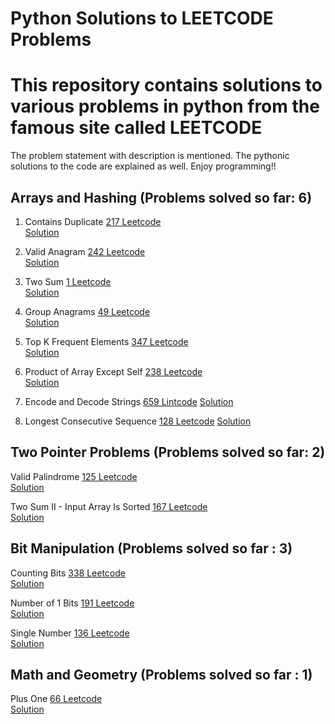 # Python Solutions to LEETCODE Problems
# This repository contains solutions to various problems in python from the famous site called LEETCODE

The problem statement with description is mentioned. 
The pythonic solutions to the  code are explained as well.
Enjoy programming!!


## Arrays and Hashing (Problems solved so far: 6)

1. Contains Duplicate [217 Leetcode](https://leetcode.com/problems/contains-duplicate/)<br/>
                      [Solution](https://github.com/hegde421201/python_programming/blob/master/arrays/duplicates217.py)                      

2. Valid Anagram [242 Leetcode](https://leetcode.com/problems/valid-anagram/)<br/>
                 [Solution](https://github.com/hegde421201/python_programming/blob/master/arrays/validanagrams242.py)                      

3. Two Sum [1 Leetcode](https://leetcode.com/problems/two-sum/)<br/>
           [Solution](https://github.com/hegde421201/python_programming/blob/master/arrays/TwoSum1.py)                      

4. Group Anagrams [49 Leetcode](https://leetcode.com/problems/group-anagrams/)<br/>
                  [Solution](https://github.com/hegde421201/python_programming/blob/master/arrays/GroupAnagrams49.py) 

5. Top K Frequent Elements [347 Leetcode](https://leetcode.com/problems/top-k-frequent-elements/)<br/>
                           [Solution](https://github.com/hegde421201/python_programming/blob/master/arrays/TopK347.py) 

6. Product of Array Except Self [238 Leetcode](https://leetcode.com/problems/product-of-array-except-self/)<br/>
                                [Solution](https://github.com/hegde421201/python_programming/blob/master/arrays/ArrayProduct238.py) 

7. Encode and Decode Strings [659 Lintcode](https://www.lintcode.com/problem/659/)
                             [Solution](https://github.com/hegde421201/python_programming/blob/master/arrays/Encode659.py)

8. Longest Consecutive Sequence [128 Leetcode](https://leetcode.com/problems/longest-consecutive-sequence/)
                                [Solution](https://github.com/hegde421201/python_programming/blob/master/arrays/LCS128.py)


## Two Pointer Problems (Problems solved so far: 2)

  Valid Palindrome [125 Leetcode](https://leetcode.com/problems/valid-palindrome/)<br/>
   [Solution](https://github.com/hegde421201/python_programming/blob/master/twopointers/Palindrome125.py) 

Two Sum II - Input Array Is Sorted [167 Leetcode](https://leetcode.com/problems/two-sum-ii-input-array-is-sorted/)<br/>
   [Solution](https://github.com/hegde421201/python_programming/blob/master/twopointers/TwoSum167.py) 

## Bit Manipulation (Problems solved so far : 3)

   Counting Bits [338 Leetcode](https://leetcode.com/problems/counting-bits/)<br/>
   [Solution](https://github.com/hegde421201/python_programming/blob/master/bitmanipulation/CountBits338.py) 

   Number of 1 Bits [191 Leetcode](https://leetcode.com/problems/number-of-1-bits/)<br/>
   [Solution](https://github.com/hegde421201/python_programming/blob/master/bitmanipulation/Number1Bits191.py) 

   Single Number [136 Leetcode](https://leetcode.com/problems/single-number/)<br/>
   [Solution](https://github.com/hegde421201/python_programming/blob/master/bitmanipulation/SingleNumber136.py) 
   
## Math and Geometry (Problems solved so far : 1)

   Plus One [66 Leetcode](https://leetcode.com/problems/plus-one/)<br/>
            [Solution](https://github.com/hegde421201/python_programming/blob/master/math_geometry/PlusOne66.py) 
